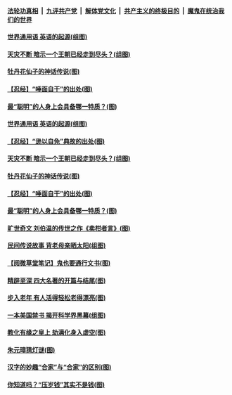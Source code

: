 

####  [法轮功真相](../../../../basic/blob/master/README.md?t=02260731) &nbsp;|&nbsp; [九评共产党](../../../../9ping.md/blob/master/README.md?t=02260731) &nbsp;|&nbsp; [解体党文化](../../../../jtdwh.md/blob/master/README.md?t=02260731)  &nbsp;|&nbsp; [共产主义的终极目的](../../../../gczydzjmd.md/blob/master/README.md?t=02260731) &nbsp;|&nbsp; [魔鬼在统治我们的世界](../../../../mgztzwmdsj.md/blob/master/README.md?t=02260731) 

#### [世界通用语 英语的起源(组图)](../pages/p7/963614.md?t=02260731) 

#### [天灾不断 暗示一个王朝已经走到尽头？(组图)](../pages/p7/963461.md?t=02260731) 

#### [牡丹花仙子的神话传说(图)](../pages/p7/963182.md?t=02260731) 


#### [【忍经】“唾面自干”的出处(图)](../pages/p7/963148.md?t=02260731) 

#### [最“聪明”的人身上会具备哪一特质？(图)](../pages/p7/963270.md?t=02260731) 

#### [世界通用语 英语的起源(组图)](../pages/p7/963614.md?t=02260731) 

#### [【忍经】“逊以自免”典故的出处(图)](../pages/p7/963462.md?t=02260731) 

#### [天灾不断 暗示一个王朝已经走到尽头？(组图)](../pages/p7/963461.md?t=02260731) 

#### [牡丹花仙子的神话传说(图)](../pages/p7/963182.md?t=02260731) 


#### [【忍经】“唾面自干”的出处(图)](../pages/p7/963148.md?t=02260731) 

#### [最“聪明”的人身上会具备哪一特质？(图)](../pages/p7/963270.md?t=02260731) 

#### [旷世奇文 刘伯温的传世之作《卖柑者言》(图)](../pages/p7/963127.md?t=02260731) 

#### [民间传说故事 背老母亲晒太阳(组图)](../pages/p7/963444.md?t=02260731) 

#### [【阅微草堂笔记】鬼也要通行文书(图)](../pages/p7/956891.md?t=02260731) 

#### [精辟至深 四大名著的开篇与结尾(图)](../pages/p7/963037.md?t=02260731) 

#### [步入老年 有人活得轻松老得漂亮(图)](../pages/p7/963193.md?t=02260731) 


#### [一本美国禁书 揭开科学界黑幕(组图)](../pages/p7/963271.md?t=02260731) 


#### [教化有缘之皇上 劫满化身入虚空(图)](../pages/p7/962937.md?t=02260731) 

#### [朱元璋猜灯谜(图)](../pages/p7/962354.md?t=02260731) 

#### [汉字的妙趣“合家”与“合家”的区别(图)](../pages/p7/962972.md?t=02260731) 

#### [你知道吗？“压岁钱”其实不是钱(图)](../pages/p7/962899.md?t=02260731) 


